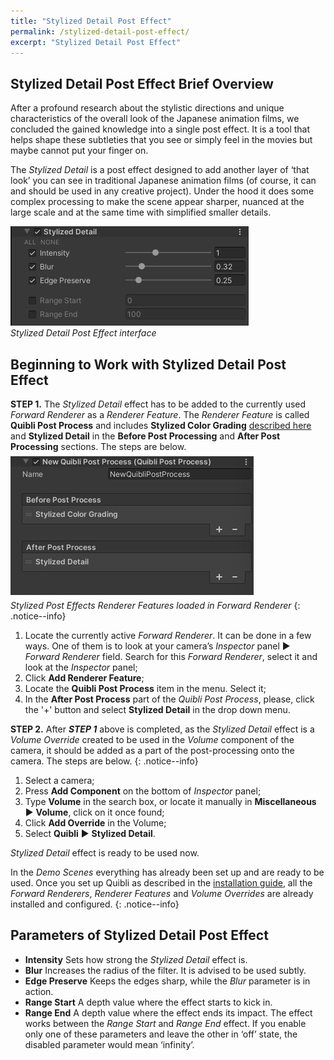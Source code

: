 ```yaml
---
title: "Stylized Detail Post Effect"
permalink: /stylized-detail-post-effect/
excerpt: "Stylized Detail Post Effect"
---
```


## Stylized Detail Post Effect Brief Overview
After a profound research about the stylistic directions and unique characteristics of the overall look of the Japanese animation films, we concluded the gained knowledge into a single post effect. It is a tool that helps shape these subtleties that you see or simply feel in the movies but maybe cannot put your finger on.

The _Stylized Detail_ is a post effect designed to add another layer of ‘that look’ you can see in traditional Japanese animation films (of course, it can and should be used in any creative project). Under the hood it does some complex processing to make the scene appear sharper, nuanced at the large scale and at the same time with simplified smaller details.

![Stylized Detail Post Effect interface](../assets/images/manual_images/quibli_stylized_detail_post_effect_interface.png)  
*Stylized Detail Post Effect interface*

## Beginning to Work with Stylized Detail Post Effect

**STEP 1.** The _Stylized Detail_ effect has to be added to the currently used _Forward Renderer_ as a _Renderer Feature_. The _Renderer Feature_ is called **Quibli Post Process** and includes **Stylized Color Grading** [described here](../stylized-color-grading-post-effect) and **Stylized Detail** in the **Before Post Processing** and **After Post Processing** sections. The steps are below.
![Stylized Post Effects Renderer Features loaded in Forward Renderer](../assets/images/manual_images/quibli_post_processing_renderer_features.png)  
*Stylized Post Effects Renderer Features loaded in Forward Renderer*
{: .notice--info}

  1. Locate the currently active _Forward Renderer_. It can be done in a few ways. One of them is to look at your camera’s _Inspector_ panel ▶ _Forward Renderer_ field. Search for this _Forward Renderer_, select it and look at the _Inspector_ panel;
  1. Click **Add Renderer Feature**;
  1. Locate the **Quibli Post Process** item in the menu. Select it;
  1. In the **After Post Process** part of the _Quibli Post Process_, please, click the '+' button and select **Stylized Detail** in the drop down menu.

**STEP 2.** After **_STEP 1_** above is completed, as the _Stylized Detail_ effect is a _Volume Override_ created to be used in the _Volume_ component of the camera, it should be added as a part of the post-processing onto the camera. The steps are below.
{: .notice--info}

  1. Select a camera;
  1. Press **Add Component** on the bottom of _Inspector_ panel;
  1. Type **Volume** in the search box, or locate it manually in **Miscellaneous** ▶ **Volume**, click on it once found;
  1. Click **Add Override** in the Volume;
  1. Select **Quibli** ▶ **Stylized Detail**.

_Stylized Detail_ effect is ready to be used now.

In the _Demo Scenes_ everything has already been set up and are ready to be used. Once you set up Quibli as described in the [installation guide](../installation), all the _Forward Renderers_, _Renderer Features_ and _Volume Overrides_ are already installed and configured.
{: .notice--info}

## Parameters of Stylized Detail Post Effect
- **Intensity** Sets how strong the _Stylized Detail_ effect is.
- **Blur** Increases the radius of the filter. It is advised to be used subtly.
- **Edge Preserve** Keeps the edges sharp, while the _Blur_ parameter is in action.
- **Range Start**  A depth value where the effect starts to kick in.
- **Range End** A depth value where the effect ends its impact. The effect works between the _Range Start_ and _Range End_ effect. If you enable only one of these parameters and leave the other in ‘off’ state, the disabled parameter would mean ‘infinity’.
